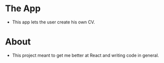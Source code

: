 # The App
- This app lets the user create his own CV.

# About
- This project meant to get me better at React and writing code in general.